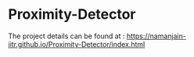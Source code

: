 # Proximity-Detector
The project details can be found at : https://namanjain-iitr.github.io/Proximity-Detector/index.html
